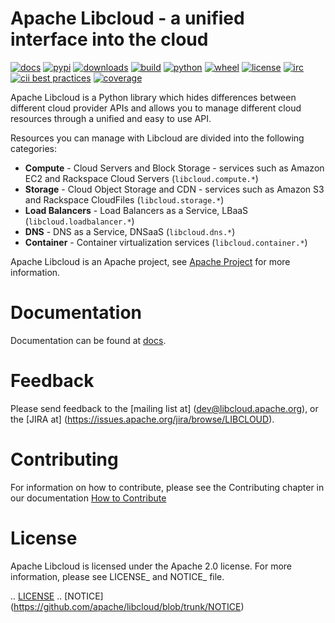 Apache Libcloud - a unified interface into the cloud
====================================================

[![docs](https://img.shields.io/badge/docs-latest-brightgreen.svg?style=flat)](https://libcloud.readthedocs.org) [![pypi](https://img.shields.io/pypi/v/apache-libcloud.svg)](https://pypi.python.org/pypi/apache-libcloud/) [![downloads](https://img.shields.io/pypi/dm/apache-libcloud.svg)](https://pypi.python.org/pypi/apache-libcloud/) [![build](https://img.shields.io/travis/apache/libcloud/trunk.svg)](http://travis-ci.org/apache/libcloud) [![python](https://img.shields.io/pypi/pyversions/apache-libcloud.svg)](https://pypi.python.org/pypi/apache-libcloud/) [![wheel](https://img.shields.io/pypi/wheel/apache-libcloud.svg)](https://pypi.python.org/pypi/apache-libcloud/) [![license](https://img.shields.io/github/license/apache/libcloud.svg)](https://github.com/apache/libcloud/blob/trunk/LICENSE) [![irc](https://img.shields.io/irc/%23libcloud.png)](http://webchat.freenode.net/?channels=libcloud) [![cii best practices](https://bestpractices.coreinfrastructure.org/projects/152/badge)](https://bestpractices.coreinfrastructure.org/projects/152) [![coverage](https://coveralls.io/repos/github/apache/libcloud/badge.svg?branch=trunk)](https://coveralls.io/github/apache/libcloud?branch=trunk)

Apache Libcloud is a Python library which hides differences between different
cloud provider APIs and allows you to manage different cloud resources
through a unified and easy to use API.

Resources you can manage with Libcloud are divided into the following categories:

* **Compute** - Cloud Servers and Block Storage - services such as Amazon EC2 and Rackspace
  Cloud Servers (``libcloud.compute.*``)
* **Storage** - Cloud Object Storage and CDN  - services such as Amazon S3 and Rackspace
  CloudFiles (``libcloud.storage.*``)
* **Load Balancers** - Load Balancers as a Service, LBaaS (``libcloud.loadbalancer.*``)
* **DNS** - DNS as a Service, DNSaaS (``libcloud.dns.*``)
* **Container** - Container virtualization services (``libcloud.container.*``)


Apache Libcloud is an Apache project, see [Apache Project](http://libcloud.apache.org) for
more information.

Documentation
=============

Documentation can be found at [docs](https://libcloud.readthedocs.org).

Feedback
========

Please send feedback to the [mailing list at] (dev@libcloud.apache.org),
or the [JIRA at] (https://issues.apache.org/jira/browse/LIBCLOUD).

Contributing
============

For information on how to contribute, please see the Contributing
chapter in our documentation
[How to Contribute](https://libcloud.readthedocs.org/en/latest/development.html#contributing)

License
=======

Apache Libcloud is licensed under the Apache 2.0 license. For more information, please see LICENSE_ and NOTICE_  file.

.. [LICENSE](https://github.com/apache/libcloud/blob/trunk/LICENSE)
.. [NOTICE] (https://github.com/apache/libcloud/blob/trunk/NOTICE)
